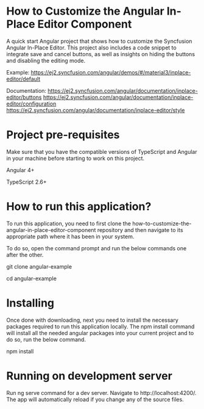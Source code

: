 # How to Customize the Angular In-Place Editor Component
A quick start Angular project that shows how to customize the Syncfusion Angular In-Place Editor. This project also includes a code snippet to integrate save and cancel buttons, as well as insights on hiding the buttons and disabling the editing mode.

Example: https://ej2.syncfusion.com/angular/demos/#/material3/inplace-editor/default

Documentation: 
https://ej2.syncfusion.com/angular/documentation/inplace-editor/buttons
https://ej2.syncfusion.com/angular/documentation/inplace-editor/configuration
https://ej2.syncfusion.com/angular/documentation/inplace-editor/style

# Project pre-requisites

Make sure that you have the compatible versions of TypeScript and Angular in your machine before starting to work on this project.

Angular 4+

TypeScript 2.6+

# How to run this application?

To run this application, you need to first clone the how-to-customize-the-angular-in-place-editor-component repository and then navigate to its appropriate path where it has been in your system.

To do so, open the command prompt and run the below commands one after the other.

git clone angular-example

cd angular-example

# Installing

Once done with downloading, next you need to install the necessary packages required to run this application locally. The npm install command will install all the needed angular packages into your current project and to do so, run the below command.

npm install

# Running on development server

Run ng serve command for a dev server. Navigate to http://localhost:4200/. The app will automatically reload if you change any of the source files.


